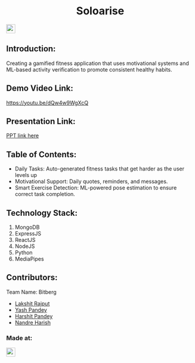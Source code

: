 <h1 align="center">Soloarise</h1>
<p align="center">
</p>

<a href="https://hack36.com"> <img src="https://i.postimg.cc/FFwvfkGk/built-at-hack36.png" height=24px> </a>


## Introduction:
Creating a gamified fitness application that uses motivational systems and ML-based activity verification to promote consistent healthy habits. 
  
## Demo Video Link:
  <a href="https://youtu.be/dQw4w9WgXcQ">https://youtu.be/dQw4w9WgXcQ</a>
  
## Presentation Link:
  <a href="https://bit.ly/hack36_24_ppt"> PPT link here </a>
  
  
## Table of Contents:
*	Daily Tasks: Auto-generated fitness tasks that get harder as the user levels up
*	Motivational Support: Daily quotes, reminders, and messages.
*	Smart Exercise Detection: ML-powered pose estimation to ensure correct task completion.

## Technology Stack:
  1) MongoDB
  2) ExpressJS
  3) ReactJS
  4) NodeJS
  5) Python
  6) MediaPipes
  

## Contributors:

Team Name: Bitberg

* [Lakshit Rajput](https://github.com/lakshitrajput)
* [Yash Pandey](https://github.com/yash264)
* [Harshit Pandey](https://github.com/harshit1142)
* [Nandre Harish](https://github.com/Harishnandre)


### Made at:
<a href="https://hack36.com"> <img src="https://i.postimg.cc/FFwvfkGk/built-at-hack36.png" height=24px> </a>
